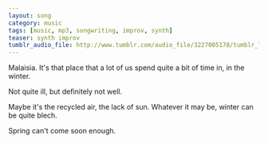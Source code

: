 ```yaml
---
layout: song
category: music
tags: [music, mp3, songwriting, improv, synth]
teaser: synth improv
tumblr_audio_file: http://www.tumblr.com/audio_file/3227005178/tumblr_lgfm1htRGU1qzo4ep
---
```


Malaisia. It's that place that a lot of us spend quite a bit of time in, in the winter.

Not quite ill, but definitely not well.

Maybe it's the recycled air, the lack of sun. Whatever it may be, winter can be quite blech.

Spring can't come soon enough.
